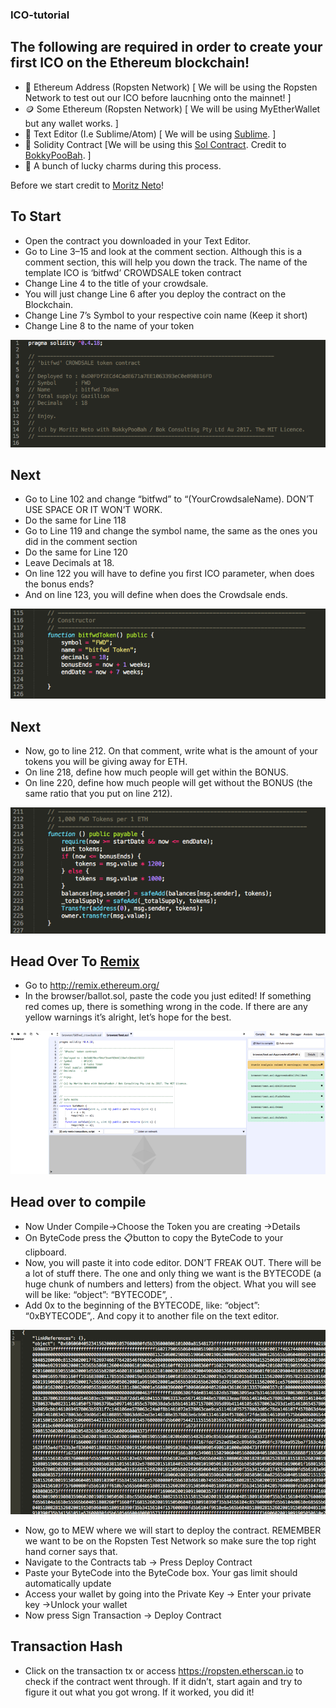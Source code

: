### ICO-tutorial

## The following are required in order to create your first ICO on the Ethereum blockchain!
- 📃 Ethereum Address (Ropsten Network) [ We will be using the Ropsten Network to test out our ICO before laucnhing onto the mainnet! ]
- 🪙 Some Ethereum (Ropsten Network) [ We will be using MyEtherWallet but any wallet works. ]
- 📜 Text Editor (I.e Sublime/Atom) [ We will be using [Sublime][3]. ]
- 📝 Solidity Contract [We will be using this [Sol Contract][4]. Credit to [BokkyPooBah][5]. ]
- 🤞 A bunch of lucky charms during this process. 

Before we start credit to [Moritz Neto][1]!

## To Start
- Open the contract you downloaded in your Text Editor.
- Go to Line 3–15 and look at the comment section. Although this is a comment section, this will help you down the track. The name of the template ICO is ‘bitfwd’ CROWDSALE token contract
- Change Line 4 to the title of your crowdsale.
- You will just change Line 6 after you deploy the contract on the Blockchain.
- Change Line 7’s Symbol to your respective coin name (Keep it short)
- Change Line 8 to the name of your token

![My Image](images/ico%20name%20pic.png)

## Next
- Go to Line 102 and change “bitfwd” to “(YourCrowdsaleName). DON’T USE SPACE OR IT WON’T WORK.
- Do the same for Line 118
- Go to Line 119 and change the symbol name, the same as the ones you did in the comment section
- Do the same for Line 120
- Leave Decimals at 18.
- On line 122 you will have to define you first ICO parameter, when does the bonus ends?
- And on line 123, you will define when does the Crowdsale ends.

![My Image](images/constructor.png)

## Next
- Now, go to line 212. On that comment, write what is the amount of your tokens you will be giving away for ETH.
- On line 218, define how much people will get within the BONUS.
- On line 220, define how much people will get without the BONUS (the same ratio that you put on line 212).

![My Image](images/message%20value.png)

## Head Over To [Remix][2]
- Go to http://remix.ethereum.org/
- In the browser/ballot.sol, paste the code you just edited! If something red comes up, there is something wrong in the code. If there are any yellow warnings it’s alright, let’s hope for the best.

![My Image](images/remix%20browser.png)

## Head over to compile
- Now Under Compile→Choose the Token you are creating →Details
- On ByteCode press the 📋button to copy the ByteCode to your clipboard.
- Now, you will paste it into code editor. DON’T FREAK OUT. There will be a lot of stuff there. The one and only thing we want is the BYTECODE (a huge chunk of numbers and letters) from the object. What you will see will be like: “object”: “BYTECODE”, .
- Add 0x to the beginning of the BYTECODE, like: “object”: “0xBYTECODE”,. And copy it to another file on the text editor.

![My Image](images/compiler.png)

- Now, go to MEW where we will start to deploy the contract. REMEMBER we want to be on the Ropsten Test Network so make sure the top right hand corner says that.
- Navigate to the Contracts tab → Press Deploy Contract
- Paste your ByteCode into the ByteCode box. Your gas limit should automatically update
- Access your wallet by going into the Private Key → Enter your private key →Unlock your wallet
- Now press Sign Transaction → Deploy Contract

## Transaction Hash

- Click on the transaction tx or access https://ropsten.etherscan.io to check if the contract went through. If it didn’t, start again and try to figure it out what you got wrong. If it worked, you did it!

[1]: https://medium.com/bitfwd/how-to-do-an-ico-on-ethereum-in-less-than-20-minutes-a0062219374 "Moritz Neto"
[2]: https://remix.ethereum.org/#optimize=false&runs=200&evmVersion=null&version=soljson-v0.6.2+commit.bacdbe57.js "Remix"
[3]: https://www.sublimetext.com/ "Sublime"
[4]: https://github.com/alfonsolua36/ICO-tutorial/blob/master/ico-contract.sol "Sol Contract"
[5]: https://medium.com/@BokkyPooBah "BokkyPooBah"